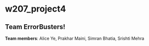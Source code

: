 # w207_project4

## Team ErrorBusters!

**Team members**: Alice Ye, Prakhar Maini, Simran Bhatia, Srishti Mehra 
